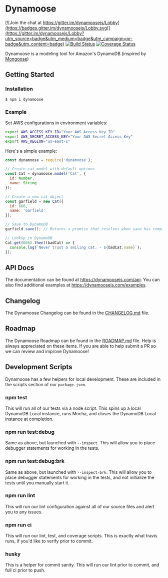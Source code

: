 # Dynamoose

[![Join the chat at https://gitter.im/dynamoosejs/Lobby](https://badges.gitter.im/dynamoosejs/Lobby.svg)](https://gitter.im/dynamoosejs/Lobby?utm_source=badge&utm_medium=badge&utm_campaign=pr-badge&utm_content=badge) [![Build Status](https://travis-ci.org/dynamoosejs/dynamoose.svg)](https://travis-ci.org/dynamoosejs/dynamoose) [![Coverage Status](https://coveralls.io/repos/github/dynamoosejs/dynamoose/badge.svg?branch=master)](https://coveralls.io/github/dynamoosejs/dynamoose?branch=master)

Dynamoose is a modeling tool for Amazon's DynamoDB (inspired by [Mongoose](http://mongoosejs.com/))


## Getting Started

### Installation

    $ npm i dynamoose

### Example

Set AWS configurations in environment variables:

```sh
export AWS_ACCESS_KEY_ID="Your AWS Access Key ID"
export AWS_SECRET_ACCESS_KEY="Your AWS Secret Access Key"
export AWS_REGION="us-east-1"
```

Here's a simple example:

```js
const dynamoose = require('dynamoose');

// Create cat model with default options
const Cat = dynamoose.model('Cat', {
  id: Number,
  name: String
});

// Create a new cat object
const garfield = new Cat({
  id: 666,
  name: 'Garfield'
});

// Save to DynamoDB
garfield.save(); // Returns a promise that resolves when save has completed

// Lookup in DynamoDB
Cat.get(666).then((badCat) => {
  console.log(`Never trust a smiling cat. - ${badCat.name}`);
});
```

## API Docs

The documentation can be found at https://dynamoosejs.com/api. You can also find additional examples at https://dynamoosejs.com/examples.

## Changelog

The Dynamoose Changelog can be found in the [CHANGELOG.md](//github.com/dynamoosejs/dynamoose/blob/master/CHANGELOG.md) file.

## Roadmap

The Dynamoose Roadmap can be found in the [ROADMAP.md](//github.com/dynamoosejs/dynamoose/blob/master/ROADMAP.md) file. Help is always appreciated on these items. If you are able to help submit a PR so we can review and improve Dynamoose!

## Development Scripts

Dynamoose has a few helpers for local development. These are included in the scripts section of our `package.json`.

### npm test

This will run all of our tests via a node script. This spins up a local DynamoDB Local instance, runs Mocha, and closes the DynamoDB Local instance at completion.

### npm run test:debug

Same as above, but launched with `--inspect`. This will allow you to place debugger statements for working in the tests.

### npm run test:debug:brk

Same as above, but launched with `--inspect-brk`. This will allow you to place debugger statements for working in the tests, and not initialize the tests until you manually start it.

### npm run lint

This will run our lint configuration against all of our source files and alert you to any issues.

### npm run ci

This will run our lint, test, and coverage scripts. This is exactly what travis runs, if you'd like to verify prior to commit.

### husky

This is a helper for commit sanity. This will run our lint prior to commit, and full ci prior to push.


